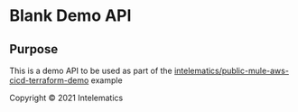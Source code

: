 # Blank Demo API
## Purpose
This is a demo API to be used as part of the [intelematics/public-mule-aws-cicd-terraform-demo](https://github.com/intelematics/public-mule-aws-cicd-terraform-demo) example

Copyright © 2021 Intelematics
